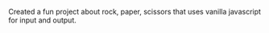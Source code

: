 Created a fun project about rock, paper, scissors that uses vanilla javascript for input and output.